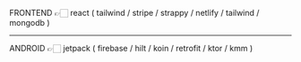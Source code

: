 FRONTEND 👉🏻 react ( tailwind / stripe / strappy / netlify / tailwind / mongodb )

---

ANDROID 👉🏻 jetpack ( firebase / hilt / koin / retrofit / ktor / kmm )
